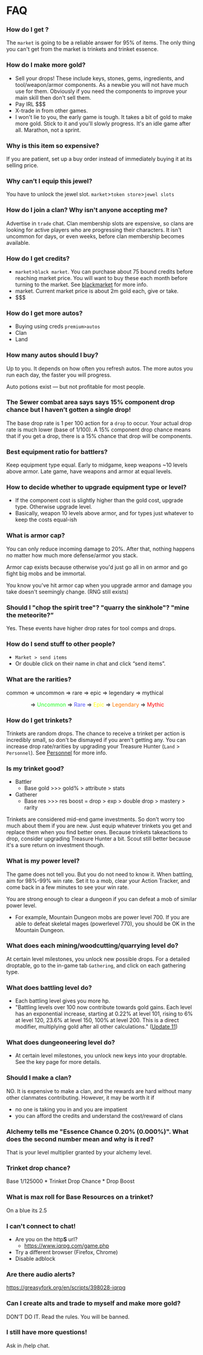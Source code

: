 # FAQ

### How do I get <item>?

The `market` is going to be a reliable answer for 95% of items. The only thing you can't get from the market is trinkets and trinket essence.

### How do I make more gold?

- Sell your drops! These include keys, stones, gems, ingredients, and tool/weapon/armor components. As a newbie you will not have much use for them. Obviously if you need the components to improve your main skill then don't sell them.
- Pay IRL $$$
- X-trade in from other games.
- I won't lie to you, the early game is tough. It takes a bit of gold to make more gold. Stick to it and you'll slowly progress. It's an idle game after all. Marathon, not a sprint.

### Why is this item so expensive?

If you are patient, set up a buy order instead of immediately buying it at its selling price.

### Why can’t I equip this jewel?

    
You have to unlock the jewel slot. `market`>`token store`>`jewel slots`

### How do I join a clan? Why isn't anyone accepting me?

Advertise in `trade` chat. Clan membership slots are expensive, so clans are looking for active players who are progressing their characters. It isn't uncommon for days, or even weeks, before clan membership becomes available.

### How do I get credits?

- `market`>`black market`. You can purchase about 75 bound credits before reaching market price. You will want to buy these each month before turning to the market. See [blackmarket](market/blackmarket.md) for more info.
- market. Current market price is about 2m gold each, give or take.
- \$$$

### How do I get more autos?

- Buying using creds `premium>autos`
- Clan
- Land

### How many autos should I buy?

Up to you. It depends on how often you refresh autos. The more autos you run each day, the faster you will progress.

Auto potions exist — but not profitable for most people.

### The Sewer combat area says says 15% component drop chance but I haven’t gotten a single drop!

The base drop rate is 1 per 100 action for a `drop` to occur. 
Your actual drop rate is much lower (base of 1/100). A 15% component drop chance means that if you get a drop, there is a 15% chance that drop will be components.

### Best equipment ratio for battlers?

Keep equipment type equal. Early to midgame, keep weapons ~10 levels above armor. Late game, have weapons and armor at equal levels.

### How to decide whether to upgrade equipment type or level?

- If the component cost is slightly higher than the gold cost, upgrade type. Otherwise upgrade level.
- Basically, weapon 10 levels above armor, and for types just whatever to keep the costs equal-ish

### What is armor cap?

You can only reduce incoming damage to 20%. After that, nothing happens no matter how much more defense/armor you stack.

Armor cap exists because otherwise you'd just go all in on armor and go fight big mobs and be immortal.

You know you've hit armor cap when you upgrade armor and damage you take doesn't seemingly change. (RNG still exists)

### Should I "chop the spirit tree"? "quarry the sinkhole"? "mine the meteorite?”

Yes. These events have higher drop rates for tool comps and drops.

### How do I send stuff to other people?

- `Market > send items`
- Or double click on their name in chat and click “send items”.

### What are the rarities?

common ⇒ uncommon ⇒ rare ⇒ epic ⇒ legendary ⇒ mythical
    
<span style='color:white'>Common</span> ⇒ 
<span style='color:#2f2'>Uncommon</span> ⇒ 
<span style='color:#55f'>Rare</span> ⇒ 
<span style='color:#ff0'>Epic</span> ⇒ 
<span style='color:#f70'>Legendary</span> ⇒ 
<span style='color:red'>Mythic</span> 

### How do I get trinkets?

Trinkets are random drops. The chance to receive a trinket per action is incredibly small, so don't be dismayed if you aren't getting any. You can increase drop rate/rarities by upgrading your Treasure Hunter (`Land` > `Personnel`). See [Personnel](land/personnel.md) for more info.

### Is my trinket good?

- Battler
    - Base gold >>> gold% > attribute > stats
- Gatherer
    - Base res >>> res boost = drop > exp > double drop > mastery > rarity

Trinkets are considered mid-end game investments. So don't worry too much about them if you are new. Just equip whatever trinkets you get and replace them when you find better ones. Because trinkets takeactions to drop, consider upgrading Treasure Hunter a bit. Scout still better because it's a sure return on investment though.

### What is my power level?

The game does not tell you. But you do not need to know it. When battling, aim for 98%-99% win rate. Set it to a mob, clear your Action Tracker, and come back in a few minutes to see your win rate.

You are strong enough to clear a dungeon if you can defeat a mob of similar power level.

- For example, Mountain Dungeon mobs are power level 700. If you are able to defeat skeletal mages (powerlevel 770), you should be OK in the Mountain Dungeon.

### What does each mining/woodcutting/quarrying level do?

At certain level milestones, you unlock new possible drops. For a detailed droptable, go to the in-game tab `Gathering`, and click on each gathering type.

### What does battling level do?

- Each battling level gives you more hp.
- "Battling levels over 100 now contribute towards gold gains. Each level has an exponential increase, starting at 0.22% at level 101, rising to 6% at level 120, 23.6% at level 150, 100% at level 200. This is a direct modifier, multiplying gold after all other calculations." ([Update 11](patches/patch11.md))

### What does dungeoneering level do?

- At certain level milestones, you unlock new keys into your droptable. See the key page for more details.

### Should I make a clan?

NO. It is expensive to make a clan, and the rewards are hard without many other clanmates contributing. However, it may be worth it if

- no one is taking you in and you are impatient
- you can afford the credits and understand the cost/reward of clans

### Alchemy tells me "Essence Chance 0.20% (0.000%)". What does the second number mean and why is it red?

That is your level multiplier granted by your alchemy level.

### Trinket drop chance?

Base 1/125000 \* Trinket Drop Chance \* Drop Boost

### What is max roll for Base Resources on a trinket?

On a blue its 2.5

### I can't connect to chat!

- Are you on the http**S** url?
    - <https://www.iqrpg.com/game.php>
- Try a different browser (Firefox, Chrome)
- Disable adblock

### Are there audio alerts?

<https://greasyfork.org/en/scripts/398028-iqrpg>

### Can I create alts and trade to myself and make more gold?

DON’T DO IT. Read the rules. You will be banned.

### I still have more questions!

Ask in /help chat.
